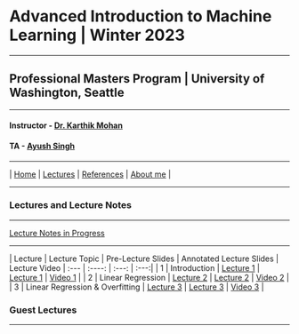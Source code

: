 # Advanced Introduction to Machine Learning | Winter 2023

***
 
## Professional Masters Program | University of Washington, Seattle 

***


#### Instructor - [Dr. Karthik Mohan](https://www.ece.uw.edu/people/karthik-mohan/)
#### TA - [Ayush Singh](https://www.linkedin.com/in/ayush-singh-se/)

***

| [Home](index.md)  | [Lectures](lectures.md)  | [References](references.md)  | [About me](karthik.md) |


***


### Lectures and Lecture Notes

***
[Lecture Notes in Progress](Lectures/lecture_notes.pdf)
***

| Lecture | Lecture Topic | Pre-Lecture Slides | Annotated Lecture Slides | Lecture Video 
| :--- | :----: | :---: | :---:|
| 1 | Introduction |  [Lecture 1](Lectures/Lecture_1.pdf) | [Lecture 1](Lectures/Lecture_1_annotated.pdf) | [Video 1](https://youtu.be/nB77M-mm0Nk&t=1s) |
| 2 | Linear Regression | [Lecture 2](Lectures/Lecture_2.pdf) | [Lecture 2](Lectures/Lecture_2_annotated.pdf) | [Video 2](https://youtu.be/uM_q35ZybFY&t=1s) | 
| 3 | Linear Regression & Overfitting | [Lecture 3](Lectures/Lecture_3.pdf) | [Lecture 3](Lectures/Lecture_3_annotated.pdf) | [Video 3]() |
### Guest Lectures

*** 






